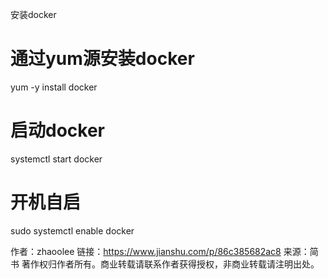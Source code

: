 安装docker
# 通过yum源安装docker
yum -y install docker
# 启动docker
systemctl start docker
# 开机自启
sudo systemctl enable docker

作者：zhaoolee
链接：https://www.jianshu.com/p/86c385682ac8
来源：简书
著作权归作者所有。商业转载请联系作者获得授权，非商业转载请注明出处。